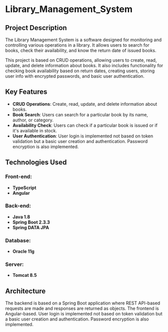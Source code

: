 # Library_Management_System

## Project Description

The Library Management System is a software designed for monitoring and controlling various operations in a library. It allows users to search for books, check their availability, and know the return date of issued books. 

This project is based on CRUD operations, allowing users to create, read, update, and delete information about books. It also includes functionality for checking book availability based on return dates, creating users, storing user info with encrypted passwords, and basic user authentication.

## Key Features

- **CRUD Operations**: Create, read, update, and delete information about books.
- **Book Search**: Users can search for a particular book by its name, author, or category.
- **Availability Check**: Users can check if a particular book is issued or if it's available in stock.
- **User Authentication**: User login is implemented not based on token validation but a basic user creation and authentication. Password encryption is also implemented.

## Technologies Used

### Front-end:
- **TypeScript**
- **Angular**

### Back-end:
- **Java 1.8**
- **Spring Boot 2.3.3**
- **Spring DATA JPA**

### Database:
- **Oracle 11g**

### Server:
- **Tomcat 8.5**

## Architecture

The backend is based on a Spring Boot application where REST API-based requests are made and responses are returned as objects.
The frontend is Angular-based.
User login is implemented not based on token validation but a basic user creation and authentication. Password encryption is also implemented.